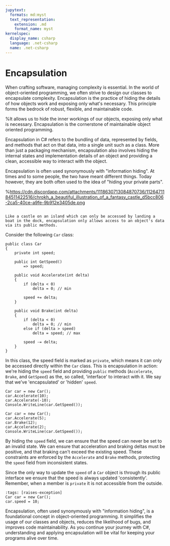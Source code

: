 ```yaml
---
jupytext:
  formats: md:myst
  text_representation:
    extension: .md
    format_name: myst
kernelspec:
  display_name: csharp
  language: .net-csharp
  name: .net-csharp
---
```


# Encapsulation

When crafting software, managing complexity is essential.
In the world of object-oriented programming, we often strive to design our classes to encapsulate complexity. Encapsulation is the practice of hiding the details of how objects work and exposing only what's necessary. This principle forms the bedrock of robust, flexible, and maintainable code.

%It allows us to hide the inner workings of our objects, exposing only what is necessary. Encapsulation is the cornerstone of maintainable object oriented programming.

Encapsulation in C# refers to the bundling of data, represented by fields, and methods that act on that data, into a single unit such as a class. More than just a packaging mechanism, encapsulation also involves hiding the internal states and implementation details of an object and providing a clean, accessible way to interact with the object.

Encapsulation is often used synonymously with "information hiding".
At times and to some people, the two have meant different things.
Today however, they are both often used to the idea of "hiding your private parts".

%https://cdn.discordapp.com/attachments/1118630713084870736/1126471184511422516/chrokh_a_beautiful_illustration_of_a_fantasy_castle_d5bcc806-2ca5-40ce-a9fe-9b912e3405de.png
```{figure} https://cdn.discordapp.com/attachments/1118630713084870736/1129981211197063218/chrokh_flat_illustration_of_a_LEGO_castle_island_95452a1b-f7d7-45f5-8fa3-5761072bd36c.png

Like a castle on an island which can only be accessed by landing a boat in the dock, encapsulation only allows access to an object's data via its public methods.
```

Consider the following `Car` class:

```{code-cell}
public class Car
{
    private int speed;

    public int GetSpeed()
        => speed;

    public void Accelerate(int delta)
    {
        if (delta < 0)
            delta = 0; // min

        speed += delta;
    }

    public void Brake(int delta)
    {
        if (delta < 0)
            delta = 0; // min
        else if (delta > speed)
            delta = speed; // max

        speed -= delta;
    }
}
```

In this class, the speed field is marked as `private`, which means it can only be accessed directly within the `Car` class. This is encapsulation in action: we're hiding the `speed` field and providing `public` methods (`Accelerate`, `Brake`, and `GetSpeed`) as the, so called, 'interface' to interact with it.
We say that we've 'encapsulated' or 'hidden' `speed`.

```{code-cell}
Car car = new Car();
car.Accelerate(10);
car.Accelerate(-10);
Console.WriteLine(car.GetSpeed());
```

```{code-cell}
Car car = new Car();
car.Accelerate(5);
car.Brake(12);
car.Accelerate(2);
Console.WriteLine(car.GetSpeed());
```

By hiding the `speed` field, we can ensure that the speed can never be set to an invalid state. We can ensure that acceleration and braking deltas must be positive, and that braking can't exceed the existing speed. These constraints are enforced by the `Accelerate` and `Brake` methods, protecting the `speed` field from inconsistent states.

Since the only way to update the `speed` of a `Car` object is through its public interface we ensure that the speed is always updated 'consistently'.
Remember, when a member is `private` it is not accessible from the outside.

```{code-cell}
:tags: [raises-exception]
Car car = new Car();
car.speed = 10;
```

Encapsulation, often used synonymously with "information hiding", is a foundational concept in object-oriented programming. It simplifies the usage of our classes and objects, reduces the likelihood of bugs, and improves code maintainability. As you continue your journey with C#, understanding and applying encapsulation will be vital for keeping your programs alive over time.


